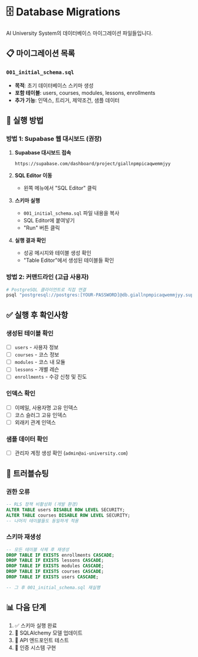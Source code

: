 # 🗄️ **Database Migrations**

AI University System의 데이터베이스 마이그레이션 파일들입니다.

## 📋 **마이그레이션 목록**

### `001_initial_schema.sql`
- **목적**: 초기 데이터베이스 스키마 생성
- **포함 테이블**: users, courses, modules, lessons, enrollments
- **추가 기능**: 인덱스, 트리거, 제약조건, 샘플 데이터

## 🚀 **실행 방법**

### **방법 1: Supabase 웹 대시보드 (권장)**

1. **Supabase 대시보드 접속**
   ```
   https://supabase.com/dashboard/project/giallnpmpicaqwemmjyy
   ```

2. **SQL Editor 이동**
   - 왼쪽 메뉴에서 "SQL Editor" 클릭

3. **스키마 실행**
   - `001_initial_schema.sql` 파일 내용을 복사
   - SQL Editor에 붙여넣기
   - "Run" 버튼 클릭

4. **실행 결과 확인**
   - 성공 메시지와 테이블 생성 확인
   - "Table Editor"에서 생성된 테이블들 확인

### **방법 2: 커맨드라인 (고급 사용자)**

```bash
# PostgreSQL 클라이언트로 직접 연결
psql "postgresql://postgres:[YOUR-PASSWORD]@db.giallnpmpicaqwemmjyy.supabase.co:5432/postgres" -f 001_initial_schema.sql
```

## ✅ **실행 후 확인사항**

### **생성된 테이블 확인**
- [ ] `users` - 사용자 정보
- [ ] `courses` - 코스 정보  
- [ ] `modules` - 코스 내 모듈
- [ ] `lessons` - 개별 레슨
- [ ] `enrollments` - 수강 신청 및 진도

### **인덱스 확인**
- [ ] 이메일, 사용자명 고유 인덱스
- [ ] 코스 슬러그 고유 인덱스
- [ ] 외래키 관계 인덱스

### **샘플 데이터 확인**
- [ ] 관리자 계정 생성 확인 (`admin@ai-university.com`)

## 🔧 **트러블슈팅**

### **권한 오류**
```sql
-- RLS 정책 비활성화 (개발 환경)
ALTER TABLE users DISABLE ROW LEVEL SECURITY;
ALTER TABLE courses DISABLE ROW LEVEL SECURITY;
-- 나머지 테이블들도 동일하게 적용
```

### **스키마 재생성**
```sql
-- 모든 테이블 삭제 후 재생성
DROP TABLE IF EXISTS enrollments CASCADE;
DROP TABLE IF EXISTS lessons CASCADE;
DROP TABLE IF EXISTS modules CASCADE;
DROP TABLE IF EXISTS courses CASCADE;
DROP TABLE IF EXISTS users CASCADE;

-- 그 후 001_initial_schema.sql 재실행
```

## 📊 **다음 단계**

1. ✅ 스키마 실행 완료
2. 🔄 SQLAlchemy 모델 업데이트
3. 🧪 API 엔드포인트 테스트
4. 🔐 인증 시스템 구현 